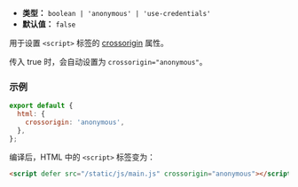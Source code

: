 - **类型：** `boolean | 'anonymous' | 'use-credentials'`
- **默认值：** `false`

用于设置 `<script>` 标签的 [crossorigin](https://developer.mozilla.org/en-US/docs/Web/HTML/Attributes/crossorigin) 属性。

传入 true 时，会自动设置为 `crossorigin="anonymous"`。

### 示例

```js
export default {
  html: {
    crossorigin: 'anonymous',
  },
};
```

编译后，HTML 中的 `<script>` 标签变为：

```html
<script defer src="/static/js/main.js" crossorigin="anonymous"></script>
```
